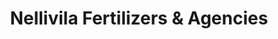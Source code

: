 ---
title: "Nellivila Fertilizers & Agencies"
url: /nellikunnam/nellivila-fertilizers-und-agencies/
shop: Landwirtschaftlich
---